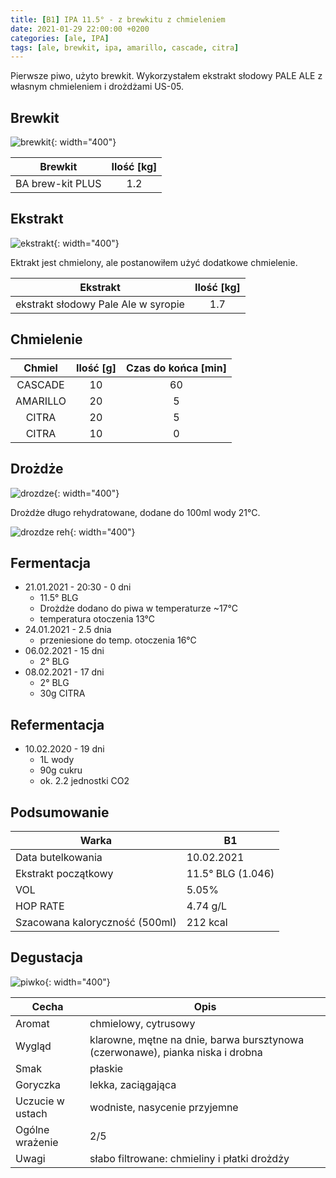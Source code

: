 ```yaml
---
title: [B1] IPA 11.5° - z brewkitu z chmieleniem
date: 2021-01-29 22:00:00 +0200
categories: [ale, IPA]
tags: [ale, brewkit, ipa, amarillo, cascade, citra]
---
```


Pierwsze piwo, użyto brewkit. Wykorzystałem ekstrakt słodowy PALE ALE z własnym chmieleniem i drożdżami US-05.

## Brewkit

![brewkit](/assets/posts/01-2021/01-brewkit.jpg){: width="400"}

|  Brewkit  	| Ilość [kg] 	|
|:--------:	|:---------: |
| BA brew-kit PLUS  	|     1.2    	|  

## Ekstrakt

![ekstrakt](/assets/posts/01-2021/01-ekstrakt.jpg){: width="400"}

Ektrakt jest chmielony, ale postanowiłem użyć dodatkowe chmielenie.

|  Ekstrakt  	| Ilość [kg] 	|
|:--------:	|:---------: |
|  ekstrakt słodowy Pale Ale w syropie  	|     1.7    	| 

## Chmielenie

|  Chmiel  	| Ilość [g] 	| Czas do końca [min] 	|
|:--------:	|:---------:	|:-------------------:	|
|  CASCADE  	|     10    	|          60         	|
|  AMARILLO  	|     20    	|          5         	|
| CITRA 	|     20    	|          5         	|
|   CITRA  	|     10    	|          0          	|

## Drożdże

![drozdze](/assets/posts/01-2021/01-drozdze.jpg){: width="400"}

Drożdże długo rehydratowane, dodane do 100ml wody 21°C.

![drozdze reh](/assets/posts/01-2021/01-drozdze-reh.jpg){: width="400"}


## Fermentacja

* 21.01.2021 - 20:30 - 0 dni
  - 11.5° BLG
  - Drożdże dodano do piwa w temperaturze ~17°C
  - temperatura otoczenia 13°C
* 24.01.2021 - 2.5 dnia
  - przeniesione do temp. otoczenia 16°C
* 06.02.2021 - 15 dni
  - 2° BLG
* 08.02.2021 - 17 dni
  - 2° BLG
  - 30g CITRA

## Refermentacja

* 10.02.2020 - 19 dni
  - 1L wody
  - 90g cukru
  - ok. 2.2 jednostki CO2

## Podsumowanie

| Warka                          	| B1                	|
|--------------------------------	|-------------------	|
| Data butelkowania              	| 10.02.2021        	|
| Ekstrakt początkowy            	| 11.5° BLG (1.046) 	|
| VOL                            	| 5.05%             	|
| HOP RATE                       	| 4.74 g/L           	|
| Szacowana kaloryczność (500ml) 	| 212 kcal          	|

## Degustacja

![piwko](/assets/posts/01-2021/01-efekt.jpg){: width="400"}

| Cecha            	| Opis 	|
|------------------	|------	|
| Aromat           	| chmielowy, cytrusowy	|
| Wygląd           	| klarowne, mętne na dnie, barwa bursztynowa (czerwonawe), pianka niska i drobna	|
| Smak             	| płaskie	|
| Goryczka         	| lekka, zaciągająca |
| Uczucie w ustach 	| wodniste, nasycenie przyjemne |
| Ogólne wrażenie  	| 2/5	|
| Uwagi             | słabo filtrowane: chmieliny i płatki drożdży |
